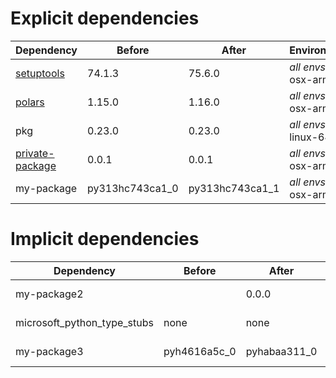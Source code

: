 # Explicit dependencies

|Dependency|Before|After|Environments|
|-|-|-|-|
|[setuptools](https://pypi.org/project/setuptools)|74.1.3|75.6.0|*all envs* on osx-arm64|
|[polars](https://prefix.dev/channels/conda-forge/packages/polars)|1.15.0|1.16.0|*all envs* on osx-arm64|
|pkg|0.23.0|0.23.0|*all envs* on linux-64|
|[private-package](https://prefix.dev/channels/setup-pixi-test/packages/private-package)|0.0.1|0.0.1|*all envs* on osx-arm64|
|my-package|py313hc743ca1_0|py313hc743ca1_1|*all envs* on osx-arm64|

# Implicit dependencies

|Dependency|Before|After|Environments|
|-|-|-|-|
|my-package2||0.0.0|*all envs* on osx-arm64|
|microsoft_python_type_stubs|none|none|*all envs* on linux-64|
|my-package3|pyh4616a5c_0|pyhabaa311_0|*all envs* on osx-arm64|

[^1]: **Bold** means explicit dependency.
[^2]: Dependency got downgraded.
